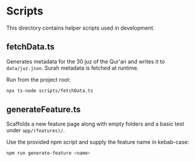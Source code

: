 # Scripts

This directory contains helper scripts used in development.

## fetchData.ts

Generates metadata for the 30 juz of the Qur'an and writes it to `data/juz.json`. Surah metadata is fetched at runtime.

Run from the project root:

```bash
npx ts-node scripts/fetchData.ts
```

## generateFeature.ts

Scaffolds a new feature page along with empty folders and a basic test under `app/(features)/`.

Use the provided npm script and supply the feature name in kebab-case:

```bash
npm run generate-feature <name>
```
